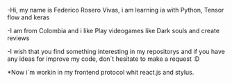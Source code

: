 -Hi, my name is Federico Rosero Vivas, i am learning ia with Python, Tensor flow and keras

-I am from Colombia and i like Play videogames like Dark souls and create reviews

-I wish that you find something interesting in my repositorys and if you have any ideas for improve my code, don´t hesitate to make a request :D

*Now i´m workin in my frontend protocol whit react.js and stylus.

<!---
fede3123/fede3123 is a ✨ special ✨ repository because its `README.md` (this file) appears on your GitHub profile.
You can click the Preview link to take a look at your changes.
--->
